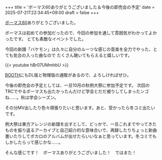 +++
title = 'ボーマス60ありがとうございました＆今後の即売会の予定'
date = 2025-07-21T22:34:45+09:00
draft = false
+++

[ボーマス60](https://ketto.com/tvm/)ありがとうございました。

ボーマスは初めての参加だったので、今回の参加を通して雰囲気がわかってよかったです。
とても素敵なイベントでした。

今回の新譜「バケモン」は久々に自分のルーツな感じの音楽を全力でやった、とても気合の入った曲なので
たくさん聴いてもらえると嬉しいです。

{{< youtube hBr07UMmhbU >}}

[BOOTH](https://bamboormnc.booth.pm/)にもDL版と物理版の通販があるので、よろしければぜひ。

今後の即売会の予定としては、一旦10月の秋例大祭に参加予定です。
次回のTRCでやるボーマスも出たかったんだけど学会とだだ被りしてしまったンゴね......。秋は学会シーズン。

その分MV出したり色々頑張りたいと思います。あと、受かったら冬コミ出たいです。

例大祭は東方アレンジの新譜を出すとして、どっかで、一旦これまでやってきたものを振り返るアーカイブと自己紹介的な意味合いで、再録したりちょっと新曲書いたりしてボカロのアルバムが出せたらいいなぁと思っています。冬コミでもしかしたらって感じかな......。

そんな感じです！　ボーマスありがとうございました！　ではまた！